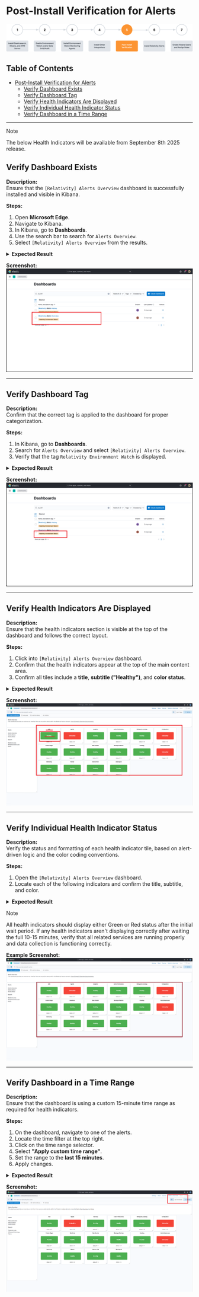 ﻿# Post-Install Verification for Alerts
![Post-Install Verification Banner](../../../resources/post-install-verification-images/Post-installation-verification.svg)

## Table of Contents

- [Post-Install Verification for Alerts](#post-install-verification-for-alerts)
  - [Verify Dashboard Exists](#verify-dashboard-exists)
  - [Verify Dashboard Tag](#verify-dashboard-tag)
  - [Verify Health Indicators Are Displayed](#verify-health-indicators-are-displayed)
  - [Verify Individual Health Indicator Status](#verify-individual-health-indicator-status)
  - [Verify Dashboard in a Time Range](#verify-dashboard-in-a-time-range)

---
> [!NOTE]
> The below Health Indicators will be available from September 8th 2025 release.
## Verify Dashboard Exists

**Description:**  
Ensure that the `[Relativity] Alerts Overview` dashboard is successfully installed and visible in Kibana.

**Steps:**
1. Open **Microsoft Edge**.
2. Navigate to Kibana.
3. In Kibana, go to **Dashboards**.
4. Use the search bar to search for `Alerts Overview`.
5. Select `[Relativity] Alerts Overview` from the results.

<details>
<summary><strong>Expected Result</strong></summary>

- `[Relativity] Alerts Overview` appears in the dashboard list.
- The dashboard is accessible without errors.
</details>

**Screenshot:**  
![Screenshot: Dashboard listed in Kibana](../../../resources/post-install-verification-images/alerts-overview/dashboard-listed.png)

---

## Verify Dashboard Tag

**Description:**  
Confirm that the correct tag is applied to the dashboard for proper categorization.

**Steps:**
1. In Kibana, go to **Dashboards**.
2. Search for `Alerts Overview` and select `[Relativity] Alerts Overview`.
3. Verify that the tag `Relativity Environment Watch` is displayed.

<details>
<summary><strong>Expected Result</strong></summary>

- The dashboard includes the `Relativity Environment Watch` tag.
</details>

**Screenshot:**  
![Screenshot: Dashboard tag](../../../resources/post-install-verification-images/alerts-overview/dashboard-tag.png)

---

## Verify Health Indicators Are Displayed

**Description:**  
Ensure that the health indicators section is visible at the top of the dashboard and follows the correct layout.

**Steps:**
1. Click into `[Relativity] Alerts Overview` dashboard.
2. Confirm that the health indicators appear at the top of the main content area.
3. Confirm all tiles include a **title**, **subtitle ("Healthy")**, and **color status**.

<details>
<summary><strong>Expected Result</strong></summary>

- Health indicators are present and aligned at the top.
- All indicators include:
  - Title (e.g., "Agents", "Monitoring")
  - Subtitle: *Healthy*
  - Color: Green or Red based on alert state.
</details>

**Screenshot:**  
![Screenshot: Health indicators at top](../../../resources/post-install-verification-images/alerts-overview/health-indicators-overview.png)

---

## Verify Individual Health Indicator Status

**Description:**  
Verify the status and formatting of each health indicator tile, based on alert-driven logic and the color coding conventions.

**Steps:**
1. Open the `[Relativity] Alerts Overview` dashboard.
2. Locate each of the following indicators and confirm the title, subtitle, and color.

<details>
<summary><strong>Expected Result</strong></summary>

- **Green** = No active alerts (Healthy)
- **Red** = Active alerts present (Unhealthy)
</details>

> [!NOTE]
> All health indicators should display either Green or Red status after the initial wait period. If any health indicators aren't displaying correctly after waiting the full 10-15 minutes, verify that all related services are running properly and data collection is functioning correctly.

**Example Screenshot:**  
![All Health Indicators](../../../resources/post-install-verification-images/alerts-overview/all-health-indicators.png)

---

## Verify Dashboard in a Time Range

**Description:**  
Ensure that the dashboard is using a custom 15-minute time range as required for health indicators.

**Steps:**
1. On the dashboard, navigate to one of the alerts.
2. Locate the time filter at the top right.
3. Click on the time range selector.
4. Select **"Apply custom time range"**.
5. Set the range to the **last 15 minutes**.
6. Apply changes.

<details>
<summary><strong>Expected Result</strong></summary>

- The time range reflects the last 15 minutes.
- Health indicators update dynamically based on this range.
</details>

**Screenshot:**  
![Screenshot: Time range 15 minutes](../../../resources/post-install-verification-images/alerts-overview/time-range-15-minutes.png)
